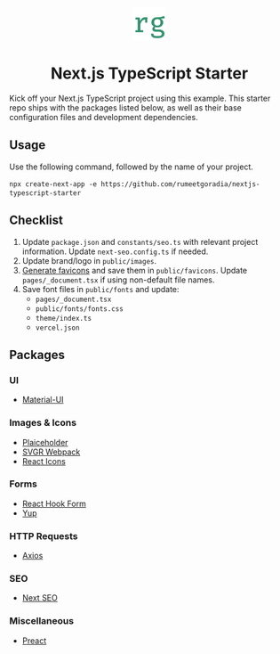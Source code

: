 <p align="center">
  <a href="https://www.rumeetgoradia.com">
    <img alt="Rumeet Goradia" src="public/images/logo.png" width="60" />
  </a>
</p>
<h1 align="center">
Next.js TypeScript Starter
</h1>

Kick off your Next.js TypeScript project using this example. This starter repo ships with the packages listed below, as well as their base configuration files and development dependencies.

## Usage

Use the following command, followed by the name of your project.

```
npx create-next-app -e https://github.com/rumeetgoradia/nextjs-typescript-starter 
```

## Checklist
1. Update `package.json` and `constants/seo.ts` with relevant project information. Update `next-seo.config.ts` if needed.
2. Update brand/logo in `public/images`.
3. [Generate favicons](https://realfavicongenerator.net/) and save them in `public/favicons`. Update `pages/_document.tsx` if using non-default file names.
4. Save font files in `public/fonts` and update:
   - `pages/_document.tsx`
   - `public/fonts/fonts.css`
   - `theme/index.ts`
   - `vercel.json`

## Packages

### UI
- [Material-UI](https://www.npmjs.com/package/@material-ui/core)

### Images & Icons
- [Plaiceholder](https://www.npmjs.com/package/@plaiceholder/next)
- [SVGR Webpack](https://www.npmjs.com/package/@svgr/webpack)
- [React Icons](https://www.npmjs.com/package/react-icons)

### Forms
- [React Hook Form](https://www.npmjs.com/package/react-hook-form)
- [Yup](https://www.npmjs.com/package/yup)

### HTTP Requests
- [Axios](https://www.npmjs.com/package/axios)

### SEO
- [Next SEO](https://www.npmjs.com/package/next-seo)

### Miscellaneous
- [Preact](https://www.npmjs.com/package/preact)



